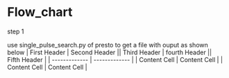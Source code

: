 # Flow_chart



step 1 

use single_pulse_search.py of presto to get a file with ouput as shown below 
| First Header  | Second Header || Third Header  | fourth Header || Fifth Header  | 
| ------------- | ------------- |
| Content Cell  | Content Cell  |
| Content Cell  | Content Cell  |
